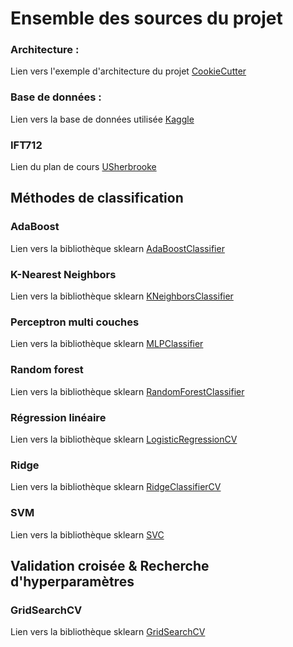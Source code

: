 # Ensemble des sources du projet

### Architecture :
Lien vers l'exemple d'architecture du projet [CookieCutter](https://github.com/cookiecutter/cookiecutter)

### Base de données :
Lien vers la base de données utilisée [Kaggle](https://www.kaggle.com/broaniki/titanic)

### IFT712
Lien du plan de cours [USherbrooke](http://info.usherbrooke.ca/pmjodoin/cours/ift603/plan_de_cours2019_712.pdf)

## Méthodes de classification

### AdaBoost
Lien vers la bibliothèque sklearn [AdaBoostClassifier](https://scikit-learn.org/stable/modules/generated/sklearn.ensemble.AdaBoostClassifier.html)

### K-Nearest Neighbors
Lien vers la bibliothèque sklearn [KNeighborsClassifier](https://scikit-learn.org/stable/modules/generated/sklearn.neighbors.KNeighborsClassifier.html)

### Perceptron multi couches
Lien vers la bibliothèque sklearn [MLPClassifier](https://scikit-learn.org/stable/modules/generated/sklearn.neural_network.MLPClassifier.html)

### Random forest
Lien vers la bibliothèque sklearn [RandomForestClassifier](https://scikit-learn.org/stable/modules/generated/sklearn.ensemble.RandomForestClassifier.html)

### Régression linéaire
Lien vers la bibliothèque sklearn [LogisticRegressionCV](https://scikit-learn.org/stable/modules/generated/sklearn.linear_model.LogisticRegressionCV.html#sklearn.linear_model.LogisticRegressionCV)

### Ridge
Lien vers la bibliothèque sklearn [RidgeClassifierCV](https://scikit-learn.org/stable/modules/generated/sklearn.linear_model.RidgeClassifierCV.html#sklearn.linear_model.RidgeClassifierCV)

### SVM
Lien vers la bibliothèque sklearn [SVC](https://scikit-learn.org/stable/modules/generated/sklearn.svm.SVC.html)


## Validation croisée & Recherche d'hyperparamètres

### GridSearchCV
Lien vers la bibliothèque sklearn [GridSearchCV](https://scikit-learn.org/stable/modules/generated/sklearn.model_selection.GridSearchCV.html)
